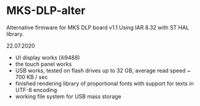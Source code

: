 # MKS-DLP-alter
 
Alternative firmware for MKS DLP board v1.1
Using IAR 8.32 with ST HAL library.

22.07.2020
- UI display works (ili9488)
- the touch panel works
- USB works, tested on flash drives up to 32 GB, average read speed ~ 700 KB / sec
- finished rendering library of proportional fonts with support for texts in UTF-8 encoding
- working file system for USB mass storage
